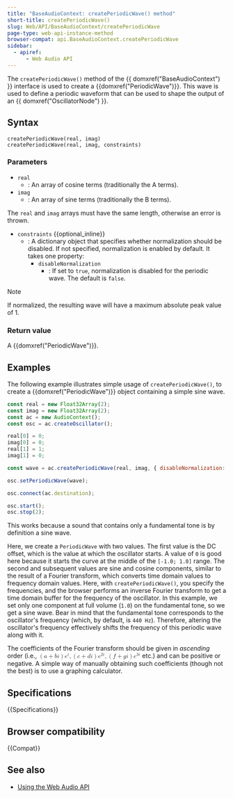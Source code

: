 ```yaml
---
title: "BaseAudioContext: createPeriodicWave() method"
short-title: createPeriodicWave()
slug: Web/API/BaseAudioContext/createPeriodicWave
page-type: web-api-instance-method
browser-compat: api.BaseAudioContext.createPeriodicWave
sidebar:
  - apiref:
      - Web Audio API
---
```


The `createPeriodicWave()` method of the {{ domxref("BaseAudioContext") }} interface is used to create a {{domxref("PeriodicWave")}}. This wave is used to define a periodic waveform that can be used to shape the output of an {{ domxref("OscillatorNode") }}.

## Syntax

```js-nolint
createPeriodicWave(real, imag)
createPeriodicWave(real, imag, constraints)
```

### Parameters

- `real`
  - : An array of cosine terms (traditionally the A terms).
- `imag`
  - : An array of sine terms (traditionally the B terms).

The `real` and `imag` arrays must have the same length, otherwise an error is thrown.

- `constraints` {{optional_inline}}
  - : A dictionary object that specifies whether normalization should be disabled. If not specified, normalization is enabled by default. It takes one property:
    - `disableNormalization`
      - : If set to `true`, normalization is disabled for the periodic wave. The default is `false`.

> [!NOTE]
> If normalized, the resulting wave will have a maximum absolute peak value of 1.

### Return value

A {{domxref("PeriodicWave")}}.

## Examples

The following example illustrates simple usage of `createPeriodicWave()`, to
create a {{domxref("PeriodicWave")}} object containing a simple sine wave.

```js
const real = new Float32Array(2);
const imag = new Float32Array(2);
const ac = new AudioContext();
const osc = ac.createOscillator();

real[0] = 0;
imag[0] = 0;
real[1] = 1;
imag[1] = 0;

const wave = ac.createPeriodicWave(real, imag, { disableNormalization: true });

osc.setPeriodicWave(wave);

osc.connect(ac.destination);

osc.start();
osc.stop(2);
```

This works because a sound that contains only a fundamental tone is by definition a sine wave.

Here, we create a `PeriodicWave` with two values. The first value is the DC offset, which is the value at which the oscillator starts. A value of `0` is good here because it starts the curve at the middle of the `[-1.0; 1.0]` range. The second and subsequent values are sine and cosine components, similar to the result of a Fourier transform, which converts time domain values to frequency domain values. Here, with `createPeriodicWave()`, you specify the frequencies, and the browser performs an inverse Fourier transform to get a time domain buffer for the frequency of the oscillator. In this example, we set only one component at full volume (`1.0`) on the fundamental tone, so we get a sine wave. Bear in mind that the fundamental tone corresponds to the oscillator's frequency (which, by default, is `440 Hz`). Therefore, altering the oscillator's frequency effectively shifts the frequency of this periodic wave along with it.

The coefficients of the Fourier transform should be given in _ascending_ order (i.e., <math><semantics><mrow><mrow><mo>(</mo><mrow><mi>a</mi><mo>+</mo><mi>b</mi><mi>i</mi></mrow><mo>)</mo></mrow><msup><mi>e</mi><mi>i</mi></msup><mo>,</mo><mrow><mo>(</mo><mrow><mi>c</mi><mo>+</mo><mi>d</mi><mi>i</mi></mrow><mo>)</mo></mrow><msup><mi>e</mi><mrow><mn>2</mn><mi>i</mi></mrow></msup><mo>,</mo><mrow><mo>(</mo><mrow><mi>f</mi><mo>+</mo><mi>g</mi><mi>i</mi></mrow><mo>)</mo></mrow><msup><mi>e</mi><mrow><mn>3</mn><mi>i</mi></mrow></msup></mrow><annotation encoding="TeX">\left(a+bi\right)e^{i} , \left(c+di\right)e^{2i} ,\left(f+gi\right)e^{3i} </annotation></semantics></math> etc.) and can be positive or negative. A simple way of manually obtaining such coefficients (though not the best) is to use a graphing calculator.

## Specifications

{{Specifications}}

## Browser compatibility

{{Compat}}

## See also

- [Using the Web Audio API](/en-US/docs/Web/API/Web_Audio_API/Using_Web_Audio_API)
